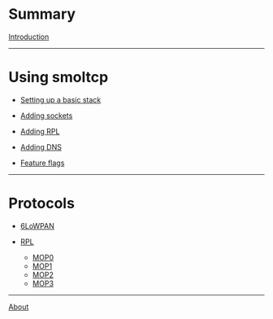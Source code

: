 # Summary

[Introduction](./introduction.md)

 ---

# Using smoltcp

- [Setting up a basic stack](./usign_smoltcp.md)
- [Adding sockets]()
- [Adding RPL]()
- [Adding DNS]()

- [Feature flags]()

---

# Protocols

- [6LoWPAN]()

- [RPL](./rpl_introduction.md)
    - [MOP0](./mop0.md)
    - [MOP1](./mop1.md)
    - [MOP2](./mop2.md)
    - [MOP3](./mop3.md)
---

[About](./about.md)
